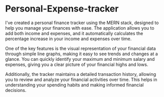 # Personal-Expense-tracker
I've created a personal finance tracker using the MERN stack, designed to help you manage your finances with ease. The application allows you to add both income and expenses, and it automatically calculates the percentage increase in your income and expenses over time.

One of the key features is the visual representation of your financial data through simple line graphs, making it easy to see trends and changes at a glance. You can quickly identify your maximum and minimum salary and expenses, giving you a clear picture of your financial highs and lows.

Additionally, the tracker maintains a detailed transaction history, allowing you to review and analyze your financial activities over time. This helps in understanding your spending habits and making informed financial decisions.


